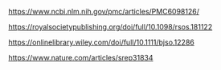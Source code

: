 https://www.ncbi.nlm.nih.gov/pmc/articles/PMC6098126/

https://royalsocietypublishing.org/doi/full/10.1098/rsos.181122

https://onlinelibrary.wiley.com/doi/full/10.1111/bjso.12286

https://www.nature.com/articles/srep31834
